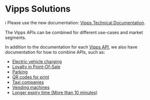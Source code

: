 <!-- START_METADATA
---
title: Introduction
sidebar_position: 1
hide_table_of_contents: true
pagination_next: null
pagination_prev: null
---
END_METADATA -->

# Vipps Solutions

<!-- START_COMMENT -->

ℹ️ Please use the new documentation:
[Vipps Technical Documentation](https://vippsas.github.io/vipps-developer-docs/docs/vipps-solutions).

<!-- END_COMMENT -->

The Vipps APIs can be combined for different use-cases and market segments.

In addition to the documentation for each
[Vipps API](https://vippsas.github.io/vipps-developer-docs/docs/APIs),
we also have documentation for how to combine APIs, such as:

* [Electric vehicle charging](./ev-charging/README.md)
* [Loyalty in Point-Of-Sale](./loyalty-in-pos/README.md)
* [Parking](./parking/README.md)
* [QR codes for print](./qr-code-print/README.md)
* [Taxi companies](./taxi-companies/README.md)
* [Vending machines](./vending-machines/README.md)
* [Longer expiry time (More than 10 minutes)](./long-expiry-time-for-payments-to-merchants/README.md)
